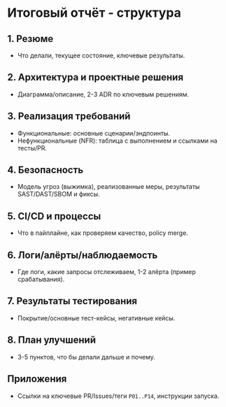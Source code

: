 # Итоговый отчёт - структура

## 1. Резюме
- Что делали, текущее состояние, ключевые результаты.

## 2. Архитектура и проектные решения
- Диаграмма/описание, 2-3 ADR по ключевым решениям.

## 3. Реализация требований
- Функциональные: основные сценарии/эндпоинты.
- Нефункциональные (NFR): таблица с выполнением и ссылками на тесты/PR.

## 4. Безопасность
- Модель угроз (выжимка), реализованные меры, результаты SAST/DAST/SBOM и фиксы.

## 5. CI/CD и процессы
- Что в пайплайне, как проверяем качество, policy merge.

## 6. Логи/алёрты/наблюдаемость
- Где логи, какие запросы отслеживаем, 1-2 алёрта (пример срабатывания).

## 7. Результаты тестирования
- Покрытие/основные тест-кейсы, негативные кейсы.

## 8. План улучшений
- 3-5 пунктов, что бы делали дальше и почему.

## Приложения
- Ссылки на ключевые PR/Issues/теги `P01..P14`, инструкции запуска.
